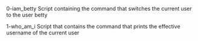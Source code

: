 0-iam_betty
Script containing the command that switches the current user to the user betty

1-who_am_i
Script that contains the command that prints the effective username of the current user
